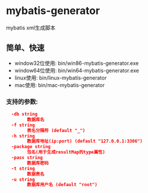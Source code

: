 # mybatis-generator
mybatis xml生成脚本

## 简单、快速
* window32位使用: bin/win86-mybatis-generator.exe
* window64位使用: bin/win64-mybatis-generator.exe
* linux使用: bin/linux-mybatis-generator
* mac使用: bin/mac-mybatis-generator
### 支持的参数:
```json
  -db string
    	数据库名
  -f string
    	表名分隔符 (default "_")
  -h string
    	数据库地址(ip:port) (default "127.0.0.1:3306")
  -package string
    	包名(用于生成resultMap的type属性)
  -pass string
    	数据库密码
  -t string
    	数据表名
  -u string
    	数据库用户名 (default "root")
```